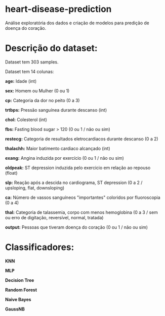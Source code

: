 # heart-disease-prediction
Análise exploratória dos dados e criação de modelos para predição de doença do coração.
# Descrição do dataset:
Dataset tem 303 samples.

Dataset tem 14 colunas:

**age:** Idade (int)

**sex:** Homem ou Mulher (0 ou 1)

**cp:** Categoria da dor no peito (0 a 3)

**trtbps:** Pressão sanguínea durante descanso (int)

**chol:** Colesterol (int)

**fbs:** Fasting blood sugar > 120 (0 ou 1 / não ou sim)

**restecg:** Categoria de resultados eletrocardiacos durante descanso (0 a 2)

**thalachh:** Maior batimento cardiaco alcançado (int)

**exang:** Angina induzida por exercício (0 ou 1 / não ou sim)

**oldpeak:** ST depression induzida pelo exercicio em relação ao repouso (float)

**slp:** Reação após a descida no cardiograma, ST depression (0 a 2 / upsloping, flat, downsloping)

**ca:** Número de vassos sanguíneos "importantes" coloridos por fluoroscopia (0 a 4)

**thal:** Categoria de talassemia, corpo com menos hemoglobina (0 a 3 / sem ou erro de digitação, reversível, normal, tratada)

**output:** Pessoas que tiveram doença do coração (0 ou 1 / não ou sim)
# Classificadores:
**KNN**

**MLP**

**Decision Tree**

**Random Forest**

**Naive Bayes**

**GaussNB**
